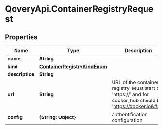 # QoveryApi.ContainerRegistryRequest

## Properties

Name | Type | Description | Notes
------------ | ------------- | ------------- | -------------
**name** | **String** |  | 
**kind** | [**ContainerRegistryKindEnum**](ContainerRegistryKindEnum.md) |  | 
**description** | **String** |  | [optional] 
**url** | **String** | URL of the container registry.  Must start by &#39;https://&#39; and for docker_hub should be &#39;https://docker.io&#39;  | 
**config** | **{String: Object}** | authentification configuration | 


